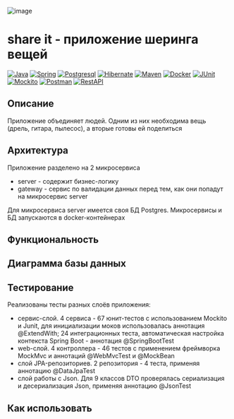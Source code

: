 ![image](https://github.com/OsipovKonstantin/java-shareit/assets/98541812/0974a421-f97e-45a6-b2d7-ca35f5b85e69)
# share it - приложение шеринга вещей
[![Java](https://img.shields.io/badge/-Java-F29111?style=for-the-badge&logo=java&logoColor=e38873)](https://www.oracle.com/java/)
[![Spring](https://img.shields.io/badge/-Spring-6AAD3D?style=for-the-badge&logo=spring&logoColor=90fd87)](https://spring.io/projects/spring-framework) 
[![Postgresql](https://img.shields.io/badge/-postgresql-31648C?style=for-the-badge&logo=postgresql&logoColor=FFFFFF)](https://www.postgresql.org/)
[![Hibernate](https://img.shields.io/badge/-Hibernate-B6A975?style=for-the-badge&logo=hibernate&logoColor=717c88)](https://hibernate.org/)
[![Maven](https://img.shields.io/badge/-Maven-7D2675?style=for-the-badge&logo=apache&logoColor=e38873)](https://maven.apache.org/)
[![Docker](https://img.shields.io/badge/docker-%230db7ed.svg?style=for-the-badge&logo=docker&logoColor=white)](https://www.docker.com/)
[![JUnit](https://img.shields.io/badge/JUnit%205-6CA315?style=for-the-badge&logo=JUnit&logoColor=white)](https://junit.org/junit5/docs/current/user-guide/)
[![Mockito](https://img.shields.io/badge/-mockito-6CA315?style=for-the-badge&logo=mockito&logoColor=90fd87)](https://site.mockito.org/)
[![Postman](https://img.shields.io/badge/Postman-FF6C37?style=for-the-badge&logo=postman&logoColor=white)](https://www.postman.com/)
[![RestAPI](https://img.shields.io/badge/-rest%20api-007EC0?style=for-the-badge&logo=restapi&logoColor=275ecf)](https://restfulapi.net/)

## Описание
Приложение объединяет людей. Одним из них необходима вещь (дрель, гитара, пылесос), а вторые готовы ей поделиться
## Архитектура
Приложение разделено на 2 микросервиса
- server - содержит бизнес-логику
- gateway - сервис по валидации данных перед тем, как они попадут на микросервис server

Для микросервиса server имеется своя БД Postgres. Микросервисы и БД запускаются в docker-контейнерах

## Функциональность
## Диаграмма базы данных
## Тестирование
Реализованы тесты разных слоёв приложения:
- сервис-слой. 4 сервиса - 67 юнит-тестов с использованием Mockito и Junit, для инициализации моков использовалась аннотация @ExtendWith; 24 интеграционных теста, автоматическая настройка контекста Spring Boot - аннотация @SpringBootTest
- web-слой. 4 контроллера - 46 тестов с применением фреймворка MockMvc и аннотаций @WebMvcTest и @MockBean
- слой JPA-репозиториев. 2 репозитория - 4 теста, применяя аннотацию @DataJpaTest
- слой работы с Json. Для 9 классов DTO проверялась сериализация и десериализация Json, применяя аннотацию @JsonTest
## Как использовать
